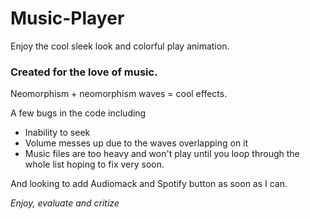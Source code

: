 # Music-Player
Enjoy the cool sleek look and colorful play animation.

### Created for the love of music.
Neomorphism + neomorphism waves = cool effects.

A few bugs in the code including
- Inability to seek
- Volume messes up due to the waves overlapping on it
- Music files are too heavy and won't play until you loop through the whole list
hoping to fix very soon.

And looking to add Audiomack and Spotify button as soon as I can.

*Enjoy, evaluate and critize*
